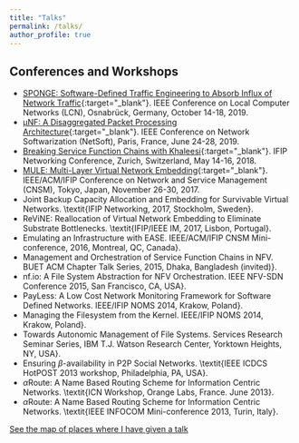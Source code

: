 ```yaml
---
title: "Talks"
permalink: /talks/
author_profile: true
---
```

## Conferences and Workshops
- [SPONGE: Software-Defined Traffic Engineering to Absorb Influx of Network Traffic](https://srcvirus.github.io/files/lcn19_sponge_slides.pdf){:target="_blank"}. IEEE Conference on Local Computer Networks (LCN), Osnabrück, Germany, October 14-18, 2019.
- [μNF: A Disaggregated Packet Processing Architecture](https://srcvirus.github.io/files/netsoft19_unf_slides.pdf){:target="_blank"}. IEEE Conference on Network Softwarization (NetSoft), Paris, France, June 24-28, 2019.
- [Breaking Service Function Chains with Khaleesi](https://srcvirus.github.io/files/networking18_khaleesi_slides.pdf){:target="_blank"}. IFIP Networking Conference, Zurich, Switzerland, May 14-16, 2018.
- [MULE: Multi-Layer Virtual Network Embedding](https://srcvirus.github.io/files/cnsm17_mule_slides.pdf){:target="_blank"}. IEEE/ACM/IFIP Conference on Network and Service Management (CNSM), Tokyo, Japan, November 26-30, 2017.
- Joint Backup Capacity Allocation and Embedding for Survivable Virtual Networks. \textit{IFIP Networking, 2017, Stockholm, Sweden}.
- ReViNE: Reallocation of Virtual Network Embedding to Eliminate Substrate Bottlenecks. \textit{IFIP/IEEE IM, 2017, Lisbon, Portugal}.
- Emulating an Infrastructure with EASE. IEEE/ACM/IFIP CNSM Mini-conference, 2016, Montreal, QC, Canada}.
- Management and Orchestration of Service Function Chains in NFV. BUET ACM Chapter Talk Series, 2015, Dhaka, Bangladesh (invited)}.
- nf.io: A File System Abstraction for NFV Orchestration. IEEE NFV-SDN Conference 2015, San Francisco, CA, USA}.
- PayLess: A Low Cost Network Monitoring Framework for Software Defined Networks. IEEE/IFIP
NOMS 2014, Krakow, Poland}.
- Managing the Filesystem from the Kernel. IEEE/IFIP NOMS 2014, Krakow, Poland}.
- Towards Autonomic Management of File Systems. Services Research Seminar Series, IBM T.J. Watson Research Center, Yorktown Heights, NY, USA}.
- Ensuring $\beta$-availability in P2P Social Networks. \textit{IEEE ICDCS HotPOST 2013 workshop, Philadelphia, PA, USA}.
- $\alpha$Route: A Name Based Routing Scheme for Information Centric Networks. \textit{ICN Workshop, Orange Labs, France. June 2013}.
- $\alpha$Route: A Name Based Routing Scheme for Information Centric Networks. \textit{IEEE INFOCOM Mini-conference 2013, Turin, Italy}. 

[See the map of places where I have given a talk](https://srcvirus.github.io/talkmap.html)
